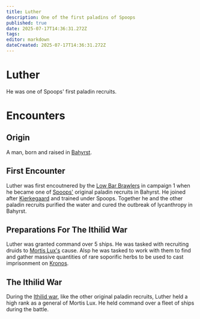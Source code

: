 ```yaml
---
title: Luther
description: One of the first paladins of Spoops
published: true
date: 2025-07-17T14:36:31.272Z
tags: 
editor: markdown
dateCreated: 2025-07-17T14:36:31.272Z
---
```


# Luther
He was one of Spoops' first paladin recruits. 

# Encounters

## Origin
A man, born and raised in [Bahyrst](/locations/Mardun/Bahyrst). 

## First Encounter
Luther was first encoutnered by the [Low Bar Brawlers](/organizations/low-bar-brawlers) in campaign 1 when he became one of [Spoops'](/characters/spoops) original paladin recruits in Bahyrst. He joined after [Kierkegaard](/characters/kierkegaard) and trained under Spoops. Together he and the other paladin recruits purified the water and cured the outbreak of lycanthropy in Bahyrst.


## Preparations For The Ithilid War
Luther was granted command over 5 ships. He was tasked with recruiting druids to [Mortis Lux's](/organizations/mortis-lux) cause. Alsp he was tasked to work with them to find and gather massive quantities of rare soporific herbs to be used to cast imprisonment on [Kronos](/characters/kronos).
    

## The Ithilid War
During the [Ithilid war](/Events/ithilid-war), like the other original paladin recruits, Luther held a high rank as a general of Mortis Lux. He held command over a fleet of ships during the battle.


